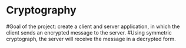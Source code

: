 # Cryptography

#Goal of the project: create a client and server application, in which the client sends an encrypted message to the server.
#Using symmetric cryptograph, the server will receive the message in a decrypted form.
